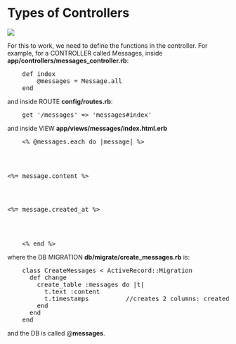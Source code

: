 # Types of Controllers

<img src="http://s3.amazonaws.com/codecademy-content/projects/3/seven-actions.svg">

For this to work, we need to define the functions in the controller. For example, for a CONTROLLER called Messages, inside <b>app/controllers/messages_controller.rb</b>:

<pre>
	def index
		@messages = Message.all
	end
</pre>

and inside ROUTE <b>config/routes.rb</b>:

<pre>
	get '/messages' => 'messages#index'
</pre>

and inside VIEW <b>app/views/messages/index.html.erb</b>

<pre>
	<% @messages.each do |message| %>
		<div class="message">
	    	<p class="content"><%= message.content %></p>
	    	<p class="time"><%= message.created_at %></p>
	    </div>
	<% end %>
</pre>

where the DB MIGRATION <b>db/migrate/create_messages.rb</b> is:

<pre>
	class CreateMessages < ActiveRecord::Migration
	  def change
	    create_table :messages do |t|
	      t.text :content
	      t.timestamps			//creates 2 columns: created_at and updated_at
	    end
	  end
	end
</pre>

and the DB is called @<b>messages</b>.